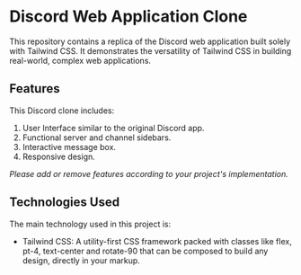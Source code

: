 # Discord Web Application Clone

This repository contains a replica of the Discord web application built solely with Tailwind CSS. It demonstrates the versatility of Tailwind CSS in building real-world, complex web applications.

## Features

This Discord clone includes:

1. User Interface similar to the original Discord app.
2. Functional server and channel sidebars.
3. Interactive message box.
4. Responsive design.

*Please add or remove features according to your project's implementation.*

## Technologies Used

The main technology used in this project is:

- Tailwind CSS: A utility-first CSS framework packed with classes like flex, pt-4, text-center and rotate-90 that can be composed to build any design, directly in your markup.
